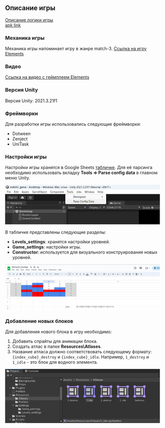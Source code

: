 ## Описание игры
[Описание логики игры](https://docs.google.com/document/d/1r_etmd5GP6zvcBz2rrBD00BJja40N7MOOfiTt5Uya3U/edit)  
[apk link](https://drive.google.com/file/d/17yQgU1LZP8lzdBgEYZGCSSEyxRLWWzht/view?usp=sharing)

### Механика игры
Механика игры напоминает игру в жанре match-3.
[Ссылка на игру Elements](https://play.google.com/store/apps/details?id=com.openmygame.games.android.swipeelements&hl=ru)

### Видео

[Ссылка на видео с геймплеем Elements](https://www.youtube.com/watch?v=q98GUf6Lrro)

### Версия Unity
Версия Unity: 2021.3.21f1

### Фреймворки
Для разработки игры использовались следующие фреймворки:
- Dotween
- Zenject
- UniTask

### Настройки игры
Настройки игры хранятся в Google Sheets [табличке](https://docs.google.com/spreadsheets/d/1B1AhAkfZluJcorIZh1skIPyfZ7cg30Axm7J9KE39lWg/edit#gid=0). Для её парсинга необходимо использовать вкладку **Tools => Parse config data** в главном меню Unity.

<img src="Documentation/Images/Parse_image.png"/>

В табличке представлены следующие разделы:
- **Levels_settings**: хранятся настройки уровней.
- **Game_settings**: настройки игры.
- **Constructor**: используется для визуального конструирования новых уровней.

<img src="Documentation/Images/Constructor_image.png"/>

### Добавление новых блоков
Для добавления нового блока в игру необходимо:
1. Добавить спрайты для анимации блока.
2. Создать атлас в папке **Resources\Atlases**.
3. Название атласа должно соответствовать следующему формату: `{index_cube}_destroy` и `{index_cube}_idle`. Например, `1_destroy` и `1_idle` - это блок для водного элемента.

<img src="Documentation/Images/Atlases_image.png"/>

